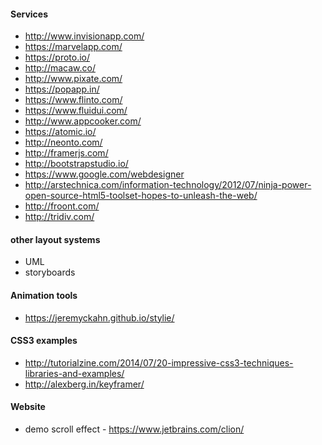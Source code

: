#### Services

- http://www.invisionapp.com/
- https://marvelapp.com/
- https://proto.io/
- http://macaw.co/
- http://www.pixate.com/
- https://popapp.in/
- https://www.flinto.com/
- https://www.fluidui.com/
- http://www.appcooker.com/
- https://atomic.io/
- http://neonto.com/
- http://framerjs.com/
- http://bootstrapstudio.io/
- https://www.google.com/webdesigner
- http://arstechnica.com/information-technology/2012/07/ninja-power-open-source-html5-toolset-hopes-to-unleash-the-web/
- http://froont.com/
- http://tridiv.com/


#### other layout systems

- UML
- storyboards


#### Animation tools

- https://jeremyckahn.github.io/stylie/


#### CSS3 examples

- http://tutorialzine.com/2014/07/20-impressive-css3-techniques-libraries-and-examples/
- http://alexberg.in/keyframer/

#### Website

- demo scroll effect - https://www.jetbrains.com/clion/